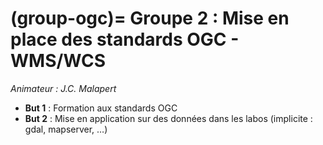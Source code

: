 (group-ogc)=
Groupe 2 : Mise en place des standards OGC - WMS/WCS
=======================================
_Animateur : J.C. Malapert_

* __But 1__ : Formation aux standards OGC
* __But 2__ : Mise en application sur des données dans les labos (implicite : gdal, mapserver, …)
